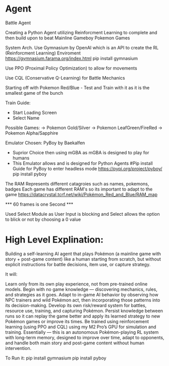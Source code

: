 # Agent
Battle Agent

Creating a Python Agent utilizing Reinforcment Learning to complete and then build upon to beat Mainline Gameboy Pokemon Games

System Arch.
Use Gymnasium by OpenAI which is an API to create the RL (Reinforcment Learning) Enviroment
https://gymnasium.farama.org/index.html
pip install gymnasium

Use PPO (Proximal Policy Optimization) to allow for movements 

Use CQL (Conservative Q-Learning) for Battle Mechanics 


Starting off with Pokemon Red/Blue - Test and Train with it as it is the smallest game of the bunch 

Train Guide:
- Start Loading Screen 
- Select Name

Possible Games:
-> Pokemon Gold/Silver
-> Pokemon LeafGreen/FireRed
-> Pokemon Alpha/Sapphire

Emulator Chosen: PyBoy by Baekalfen 
- Suprior Choice then using mGBA as mGBA is designed to play for humans
- This Emulator allows and is designed for Python Agents
#Pip install Guide for PyBoy to enter headless mode
https://pypi.org/project/pyboy/
pip install pyboy

The RAM Represents different catagroies such as names, pokemons, badges
Each game has different RAM's so its important to adapt to the game
https://datacrystal.tcrf.net/wiki/Pokémon_Red_and_Blue/RAM_map


*** 60 frames is one Second ***


Used Select Module as User Input is blocking and Select allows the option to blick or not by choosing a 0 value


# High Level Explination:
Building a self-learning AI agent that plays Pokémon (a mainline game with story + post-game content) like a human starting from scratch, but without explicit instructions for battle decisions, item use, or capture strategy.

It will:

Learn only from its own play experience, not from pre-trained online models.
Begin with no game knowledge — discovering mechanics, rules, and strategies as it goes.
Adapt to in-game AI behavior by observing how NPC trainers and wild Pokémon act, then incorporating those patterns into its decision-making.
Develop its own risk/reward system for battles, resource use, training, and capturing Pokémon.
Persist knowledge between runs so it can replay the game better and apply its learned strategy to new Pokémon games or improve its times.
Be trained using reinforcement learning (using PPO and CQL) using my M2 Pro’s GPU for simulation and training.
Essentially — this is an autonomous Pokémon-playing RL system with long-term memory, designed to improve over time, adapt to opponents, and handle both main story and post-game content without human intervention.


To Run it:
pip install gymnasium
pip install pyboy